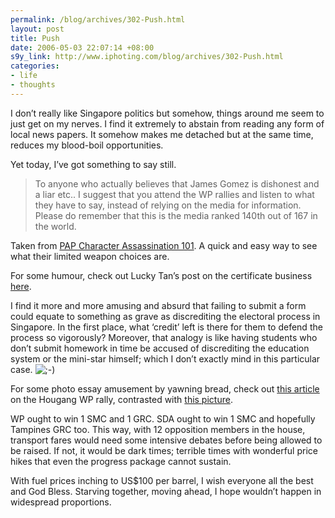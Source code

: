 ```yaml
--- 
permalink: /blog/archives/302-Push.html
layout: post
title: Push
date: 2006-05-03 22:07:14 +08:00
s9y_link: http://www.iphoting.com/blog/archives/302-Push.html
categories: 
- life
- thoughts
---
```

<p class="whiteline"><p>I don&#8217;t really like Singapore politics but somehow, things around me seem to just get on my nerves. I find it extremely to abstain from reading any form of local news papers. It somehow makes me detached but at the same time, reduces my blood-boil opportunities.</p>
</p><p class="whiteline"><p>Yet today, I&#8217;ve got something to say still.</p>
</p><blockquote><p class="break">To anyone who actually believes that James Gomez is dishonest and a liar etc.. I suggest that you attend the WP rallies and listen to what they have to say, instead of relying on the media for information. Please do remember that this is the media ranked 140th out of 167 in the world.</p></blockquote><p>
</p><p class="whiteline"><p>Taken from <a onclick="_gaq.push(['_trackPageview', '/extlink/singabloodypore.civiblog.org/blog/_archives/2006/5/3/1929488.html']);"  href="http://singabloodypore.civiblog.org/blog/_archives/2006/5/3/1929488.html">PAP Character Assassination 101</a>. A quick and easy way to see what their limited weapon choices are.</p>
</p><p class="whiteline"><p>For some humour, check out Lucky Tan&#8217;s post on the certificate business <a onclick="_gaq.push(['_trackPageview', '/extlink/happycitizen.blogspot.com/2006/05/gomez-gomez-gomez.html']);"  href="http://happycitizen.blogspot.com/2006/05/gomez-gomez-gomez.html">here</a>.</p>
</p><p class="whiteline"><p>I find it more and more amusing and absurd that failing to submit a form could equate to something as grave as discrediting the electoral process in Singapore. In the first place, what &#8216;credit&#8217; left is there for them to defend the process so vigorously? Moreover, that analogy is like having students who don&#8217;t submit homework in time be accused of discrediting the education system or the mini-star himself; which I don&#8217;t exactly mind in this particular case. <img src="http://static-s3.iphoting.com/blog/templates/default/img/emoticons/wink.png" alt=";-)" style="display: inline; vertical-align: bottom;" class="emoticon" /></p>
</p><p class="whiteline"><p>For some photo essay amusement by yawning bread, check out <a onclick="_gaq.push(['_trackPageview', '/extlink/yawningbread.org/arch_2006/yax-581.htm']);"  href="http://yawningbread.org/arch_2006/yax-581.htm">this article</a> on the Hougang WP rally, contrasted with <a onclick="_gaq.push(['_trackPageview', '/extlink/yawningbread.org/photo_essay/pew-05/pei-0506.jpg']);"  href="http://yawningbread.org/photo_essay/pew-05/pei-0506.jpg">this picture</a>.</p>
</p><p class="whiteline"><p>WP ought to win 1 SMC and 1 GRC. SDA ought to win 1 SMC and hopefully Tampines GRC too. This way, with 12 opposition members in the house, transport fares would need some intensive debates before being allowed to be raised. If not, it would be dark times; terrible times with wonderful price hikes that even the progress package cannot sustain.</p>
</p><p class="break"><p>With fuel prices inching to US$100 per barrel, I wish everyone all the best and God Bless. Starving together, moving ahead, I hope wouldn&#8217;t happen in widespread proportions.</p></p>
